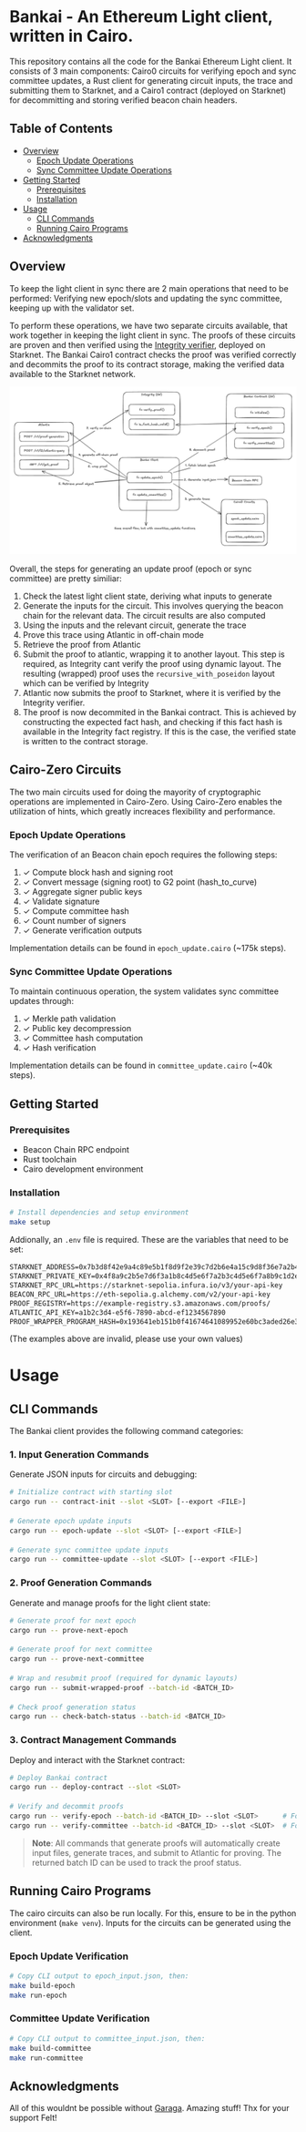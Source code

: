 # Bankai - An Ethereum Light client, written in Cairo.

This repository contains all the code for the Bankai Ethereum Light client. It consists of 3 main components: Cairo0 circuits for verifying epoch and sync committee updates, a Rust client for generating circuit inputs, the trace and submitting them to Starknet, and a Cairo1 contract (deployed on Starknet) for decommitting and storing verified beacon chain headers.

## Table of Contents
- [Overview](#overview)
  - [Epoch Update Operations](#epoch-update-operations)
  - [Sync Committee Update Operations](#sync-committee-update-operations)
- [Getting Started](#getting-started)
  - [Prerequisites](#prerequisites)
  - [Installation](#installation)
- [Usage](#usage)
  - [CLI Commands](#cli-commands)
  - [Running Cairo Programs](#running-cairo-programs)
- [Acknowledgments](#acknowledgments)
  
## Overview

To keep the light client in sync there are 2 main operations that need to be performed: Verifying new epoch/slots and updating the sync committee, keeping up with the validator set. 

To perform these operations, we have two separate circuits available, that work together in keeping the light client in sync. The proofs of these circuits are proven and then verified using the [Integrity verifier](https://github.com/HerodotusDev/integrity), deployed on Starknet. The Bankai Cairo1 contract checks the proof was verified correctly and decommits the proof to its contract storage, making the verified data available to the Starknet network.

![Bankai Overview](.github/assets/overview.png)

Overall, the steps for generating an update proof (epoch or sync committee) are pretty similiar:

1. Check the latest light client state, deriving what inputs to generate
2. Generate the inputs for the circuit. This involves querying the beacon chain for the relevant data. The circuit results are also computed
3. Using the inputs and the relevant circuit, generate the trace
4. Prove this trace using Atlantic in off-chain mode
5. Retrieve the proof from Atlantic
6. Submit the proof to atlantic, wrapping it to another layout. This step is required, as Integrity cant verify the proof using dynamic layout. The resulting (wrapped) proof uses the `recursive_with_poseidon` layout which can be verified by Integrity
7. Atlantic now submits the proof to Starknet, where it is verified by the Integrity verifier.
8. The proof is now decommited in the Bankai contract. This is achieved by constructing the expected fact hash, and checking if this fact hash is available in the Integrity fact registry. If this is the case, the verified state is written to the contract storage.


## Cairo-Zero Circuits

The two main circuits used for doing the mayority of cryptographic operations are implemented in Cairo-Zero. Using Cairo-Zero enables the utilization of hints, which greatly increaces flexibility and performance.

### Epoch Update Operations
The verification of an Beacon chain epoch requires the following steps:

1. ✓ Compute block hash and signing root
2. ✓ Convert message (signing root) to G2 point (hash_to_curve)
3. ✓ Aggregate signer public keys
4. ✓ Validate signature
5. ✓ Compute committee hash
6. ✓ Count number of signers
7. ✓ Generate verification outputs

Implementation details can be found in `epoch_update.cairo` (~175k steps).

### Sync Committee Update Operations
To maintain continuous operation, the system validates sync committee updates through:

1. ✓ Merkle path validation
2. ✓ Public key decompression
3. ✓ Committee hash computation
4. ✓ Hash verification

Implementation details can be found in `committee_update.cairo` (~40k steps).

## Getting Started

### Prerequisites
- Beacon Chain RPC endpoint
- Rust toolchain
- Cairo development environment

### Installation
```bash
# Install dependencies and setup environment
make setup
```

Addionally, an `.env` file is required. These are the variables that need to be set:

```
STARKNET_ADDRESS=0x7b3d8f42e9a4c89e5b1f8d9f2e39c7d2b6e4a15c9d8f36e7a2b4c1d5e8f9a3b
STARKNET_PRIVATE_KEY=0x4f8a9c2b5e7d6f3a1b8c4d5e6f7a2b3c4d5e6f7a8b9c1d2e3f4a5b6c7d8e9f
STARKNET_RPC_URL=https://starknet-sepolia.infura.io/v3/your-api-key
BEACON_RPC_URL=https://eth-sepolia.g.alchemy.com/v2/your-api-key
PROOF_REGISTRY=https://example-registry.s3.amazonaws.com/proofs/
ATLANTIC_API_KEY=a1b2c3d4-e5f6-7890-abcd-ef1234567890
PROOF_WRAPPER_PROGRAM_HASH=0x193641eb151b0f41674641089952e60bc3aded26e3cf42793655c562b8c3aa0
```

(The examples above are invalid, please use your own values)

# Usage

## CLI Commands

The Bankai client provides the following command categories:

### 1. Input Generation Commands
Generate JSON inputs for circuits and debugging:

```bash
# Initialize contract with starting slot
cargo run -- contract-init --slot <SLOT> [--export <FILE>]

# Generate epoch update inputs
cargo run -- epoch-update --slot <SLOT> [--export <FILE>]

# Generate sync committee update inputs
cargo run -- committee-update --slot <SLOT> [--export <FILE>]
```

### 2. Proof Generation Commands
Generate and manage proofs for the light client state:

```bash
# Generate proof for next epoch
cargo run -- prove-next-epoch

# Generate proof for next committee
cargo run -- prove-next-committee

# Wrap and resubmit proof (required for dynamic layouts)
cargo run -- submit-wrapped-proof --batch-id <BATCH_ID>

# Check proof generation status
cargo run -- check-batch-status --batch-id <BATCH_ID>
```

### 3. Contract Management Commands
Deploy and interact with the Starknet contract:

```bash
# Deploy Bankai contract
cargo run -- deploy-contract --slot <SLOT>

# Verify and decommit proofs
cargo run -- verify-epoch --batch-id <BATCH_ID> --slot <SLOT>      # For epoch updates
cargo run -- verify-committee --batch-id <BATCH_ID> --slot <SLOT>  # For committee updates
```

> **Note**: All commands that generate proofs will automatically create input files, generate traces, and submit to Atlantic for proving. The returned batch ID can be used to track the proof status.

## Running Cairo Programs

The cairo circuits can also be run locally. For this, ensure to be in the python environment (`make venv`). Inputs for the circuits can be generated using the client.  

### Epoch Update Verification
```bash
# Copy CLI output to epoch_input.json, then:
make build-epoch
make run-epoch
```

### Committee Update Verification
```bash
# Copy CLI output to committee_input.json, then:
make build-committee
make run-committee
```

## Acknowledgments
All of this wouldnt be possible without [Garaga](https://github.com/keep-starknet-strange/garaga). Amazing stuff! Thx for your support Felt!
